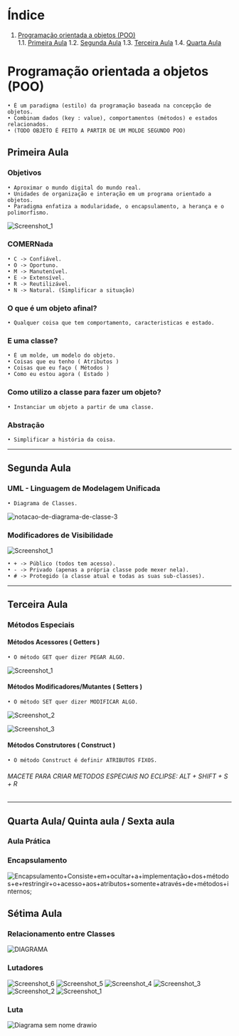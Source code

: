 # Índice

1. [Programação orientada a objetos (POO)](#programação-orientada-a-objetos-poo) <br/>
   1.1. [Primeira Aula](#primeira-aula)
   1.2. [Segunda Aula](#segunda-aula)
   1.3. [Terceira Aula](#terceira-aula)
   1.4. [Quarta Aula](#quarta-aula)
# Programação orientada a objetos (POO)

    • É um paradigma (estilo) da programação baseada na concepção de objetos.
    • Combinam dados (key : value), comportamentos (métodos) e estados relacionados.
    • (TODO OBJETO É FEITO A PARTIR DE UM MOLDE SEGUNDO POO)

## Primeira Aula

### Objetivos

    • Aproximar o mundo digital do mundo real.
    • Unidades de organização e interação em um programa orientado a objetos.
    • Paradigma enfatiza a modularidade, o encapsulamento, a herança e o polimorfismo.

![Screenshot_1](https://github.com/davimgfx/exerciciosJava/assets/118557337/ac4dc279-fe69-4336-8257-c32abfe530a6)

### COMERNada

    • C -> Confiável.
    • O -> Oportuno.
    • M -> Manutenível.
    • E -> Extensível.
    • R -> Reutilizável.
    • N -> Natural. (Simplificar a situação)

### O que é um objeto afinal?

    • Qualquer coisa que tem comportamento, caracteristicas e estado.

### E uma classe?

    • É um molde, um modelo do objeto.
    • Coisas que eu tenho ( Atributos )
    • Coisas que eu faço ( Métodos )
    • Como eu estou agora ( Estado )

### Como utilizo a classe para fazer um objeto?

    • Instanciar um objeto a partir de uma classe.

### Abstração

    • Simplificar a história da coisa.

---

## Segunda Aula

### UML - Linguagem de Modelagem Unificada

    • Diagrama de Classes.

![notacao-de-diagrama-de-classe-3](https://github.com/davimgfx/exerciciosJava/assets/118557337/d6da98c4-595d-427c-a8e9-8bea3f2b4f6e)

### Modificadores de Visibilidade
![Screenshot_1](https://github.com/davimgfx/exerciciosJava/assets/118557337/c8312f6a-12ad-4355-a44f-7ef057e4edab)

    • + -> Público (todos tem acesso).
    • - -> Privado (apenas a própria classe pode mexer nela).
    • # -> Protegido (a classe atual e todas as suas sub-classes).

---

## Terceira Aula


### Métodos Especiais

#### Métodos Acessores ( Getters )
    • O método GET quer dizer PEGAR ALGO.
   ![Screenshot_1](https://github.com/davimgfx/exerciciosJava/assets/118557337/7e4ac3bd-7712-4f68-9fb1-81868de4e3a4)


#### Métodos  Modificadores/Mutantes ( Setters )
    • O método SET quer dizer MODIFICAR ALGO.
   ![Screenshot_2](https://github.com/davimgfx/exerciciosJava/assets/118557337/852b9ba3-fde0-4f66-9ad3-bbc3aee65fcd)

![Screenshot_3](https://github.com/davimgfx/exerciciosJava/assets/118557337/a4cec945-9837-4911-bbcd-76bcc4aa54f2)


#### Métodos Construtores ( Construct )
    • O método Construct é definir ATRIBUTOS FIXOS.


###### *MACETE PARA CRIAR METODOS ESPECIAIS NO ECLIPSE: ALT + SHIFT + S + R*

---

## Quarta Aula/ Quinta aula / Sexta aula

### Aula Prática
### Encapsulamento
![Encapsulamento+Consiste+em+ocultar+a+implementação+dos+métodos+e+restringir+o+acesso+aos+atributos+somente+através+de+métodos+internos;](https://github.com/davimgfx/exerciciosJava/assets/118557337/913c9bc5-1a80-463c-998c-a618f08ebf7c)

## Sétima Aula

### Relacionamento entre Classes


![DIAGRAMA](https://github.com/davimgfx/exerciciosJava/assets/118557337/15289c0b-1306-4a75-a638-7c72f13b402d) <br />

### Lutadores 

![Screenshot_6](https://github.com/davimgfx/exerciciosJava/assets/118557337/f4ddc419-4f26-49d1-b589-84a3a0e4936b)
![Screenshot_5](https://github.com/davimgfx/exerciciosJava/assets/118557337/0f01290d-104c-4b67-93ec-dcb4cc0087cb)
![Screenshot_4](https://github.com/davimgfx/exerciciosJava/assets/118557337/b047c927-4110-4fce-8335-b08409789256)
![Screenshot_3](https://github.com/davimgfx/exerciciosJava/assets/118557337/0737df5e-3955-4717-83cd-d6aa3f884105)
![Screenshot_2](https://github.com/davimgfx/exerciciosJava/assets/118557337/fb5fdb3e-e482-4a7f-8578-04d81a8a5056)
![Screenshot_1](https://github.com/davimgfx/exerciciosJava/assets/118557337/ac5acdc8-409f-4cb0-8368-a659e5393c29)

### Luta
![Diagrama sem nome drawio](https://github.com/davimgfx/exerciciosJava/assets/118557337/6eae167b-5365-4523-978e-7263228b87d9)
